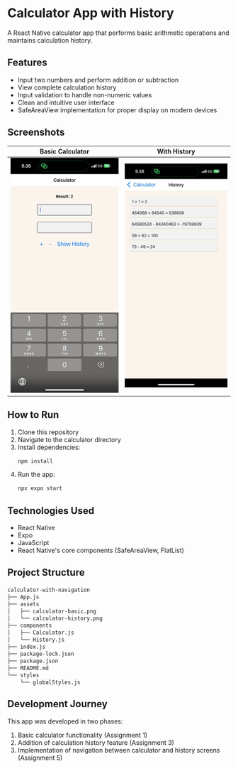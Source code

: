 <!-- assignments\assignment-01-and-03-calculator\README.md -->

# Calculator App with History

A React Native calculator app that performs basic arithmetic operations and maintains calculation history.

## Features

- Input two numbers and perform addition or subtraction
- View complete calculation history
- Input validation to handle non-numeric values
- Clean and intuitive user interface
- SafeAreaView implementation for proper display on modern devices

## Screenshots

| Basic Calculator                                 | With History                                         |
| ------------------------------------------------ | ---------------------------------------------------- |
| ![Basic Calculator](assets/calculator-basic.png) | ![Calculator History](assets/calculator-history.png) |

## How to Run

1. Clone this repository
2. Navigate to the calculator directory
3. Install dependencies:
   ```bash
   npm install
   ```
4. Run the app:
   ```bash
   npx expo start
   ```

## Technologies Used

- React Native
- Expo
- JavaScript
- React Native's core components (SafeAreaView, FlatList)

## Project Structure

```
calculator-with-navigation
├── App.js
├── assets
│   ├── calculator-basic.png
│   └── calculator-history.png
├── components
│   ├── Calculator.js
│   └── History.js
├── index.js
├── package-lock.json
├── package.json
├── README.md
└── styles
    └── globalStyles.js
```

## Development Journey

This app was developed in two phases:

1. Basic calculator functionality (Assignment 1)
2. Addition of calculation history feature (Assignment 3)
3. Implementation of navigation between calculator and history screens (Assignment 5)
